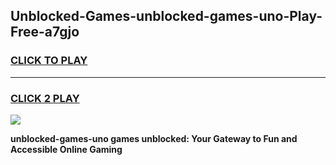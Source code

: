 
## Unblocked-Games-unblocked-games-uno-Play-Free-a7gjo
<h3>
<a href="https://premium76.site?title=unblocked-games-uno&ref=09A">CLICK TO PLAY</a></h3>
<hr>

<h3>
<a href="https://premium76.site?title=unblocked-games-uno&ref=09A">CLICK 2 PLAY</a>
  
</h3>

<a href="https://premium76.site?title=unblocked-games-uno&ref=09A"><img src="https://clearcache.store/games.png"></a>


**unblocked-games-uno games unblocked: Your Gateway to Fun and Accessible Online Gaming**
